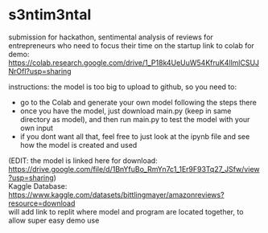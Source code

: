 # s3ntim3ntal
submission for hackathon, sentimental analysis of reviews for entrepreneurs who need to focus their time on the startup
link to colab for demo: https://colab.research.google.com/drive/1_P18k4UeUuW54KfruK4llmlCSUJNrOfl?usp=sharing

instructions:
the model is too big to upload to github, so you need to: 
* go to the Colab and generate your own model following the steps there
* once you have the model, just download main.py (keep in same directory as model), and then run main.py to test the model with your own input
* if you dont want all that, feel free to just look at the ipynb file and see how the model is created and used

(EDIT: the model is linked here for download: https://drive.google.com/file/d/1BnYfuBo_RmYn7c1_1Er9F93Tq27_JSfw/view?usp=sharing) \
Kaggle Database: https://www.kaggle.com/datasets/bittlingmayer/amazonreviews?resource=download \
will add link to replit where model and program are located together, to allow super easy demo use
